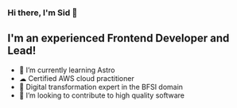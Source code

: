 ### Hi there, I'm Sid  👋


## I'm an experienced Frontend Developer and Lead!

- 🌱 I’m currently learning Astro
- ☁  Certified AWS cloud practitioner
- 🥼 Digital transformation expert in the BFSI domain 
- 👯 I’m looking to contribute to high quality software


<!--
- ⚡ Fun fact: I love to draw and play guitar / drums

<details>
  <summary>:zap: GitHub Stats</summary>

  <img align="left" alt="sidsehtty's GitHub Stats" src="https://github-readme-stats.sidshetty.vercel.app/api?username=sidshetty&show_icons=true&hide_border=true" />

</details>
-->
